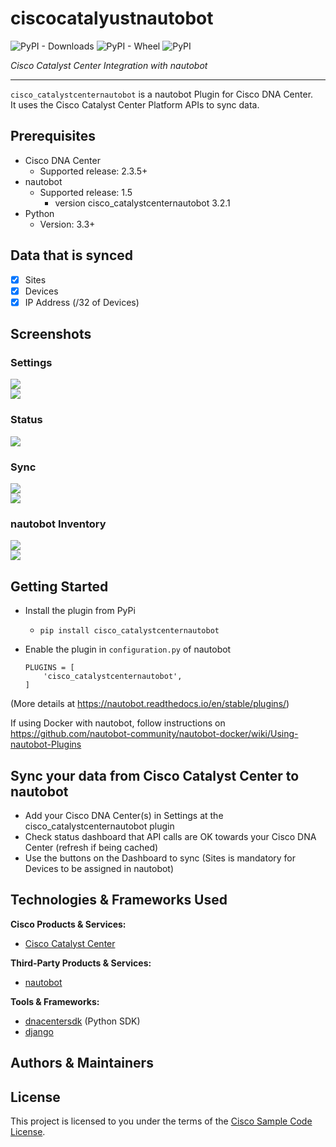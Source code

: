 # ciscocatalyustnautobot

![PyPI - Downloads](https://img.shields.io/pypi/dm/cisco_catalystcenternautobot)
![PyPI - Wheel](https://img.shields.io/pypi/wheel/cisco_catalystcenternautobot)
![PyPI](https://img.shields.io/pypi/v/cisco_catalystcenternautobot)

*Cisco Catalyst Center Integration with nautobot*

---

```cisco_catalystcenternautobot``` is a nautobot Plugin for Cisco DNA Center.  
It uses the Cisco Catalyst Center Platform APIs to sync data.

## Prerequisites
- Cisco DNA Center
    - Supported release: 2.3.5+
- nautobot
    - Supported release: 1.5
        - version cisco_catalystcenternautobot 3.2.1
- Python
  - Version: 3.3+

## Data that is synced
- [x] Sites
- [x] Devices
- [x] IP Address (/32 of Devices)

## Screenshots
### Settings  
![](./img/settings_add.png)  
![](./img/settings.png)
### Status  
![](./img/status.png)
### Sync  
![](./img/task.png)  
![](./img/sync.png)
### nautobot Inventory
![](./img/sites.png)  
![](./img/devices.png)

## Getting Started

- Install the plugin from PyPi
    - ```pip install cisco_catalystcenternautobot```

- Enable the plugin in ```configuration.py``` of nautobot
    ```
    PLUGINS = [
        'cisco_catalystcenternautobot',
    ]
    ```
(More details at https://nautobot.readthedocs.io/en/stable/plugins/)

If using Docker with nautobot, follow instructions on https://github.com/nautobot-community/nautobot-docker/wiki/Using-nautobot-Plugins

## Sync your data from Cisco Catalyst Center to nautobot

* Add your Cisco DNA Center(s) in Settings at the cisco_catalystcenternautobot plugin
* Check status dashboard that API calls are OK towards your Cisco DNA Center (refresh if being cached)
* Use the buttons on the Dashboard to sync (Sites is mandatory for Devices to be assigned in nautobot)

## Technologies & Frameworks Used

**Cisco Products & Services:**

- [Cisco Catalyst Center](https://developer.cisco.com/docs/dna-center/#!cisco-dna-center-platform-overview)

**Third-Party Products & Services:**

- [nautobot](https://github.com/nautobot-community/nautobot)

**Tools & Frameworks:**

- [dnacentersdk](https://github.com/cisco-en-programmability/dnacentersdk) (Python SDK)
- [django](https://www.djangoproject.com/)

## Authors & Maintainers



## License

This project is licensed to you under the terms of the [Cisco Sample
Code License](./LICENSE).
